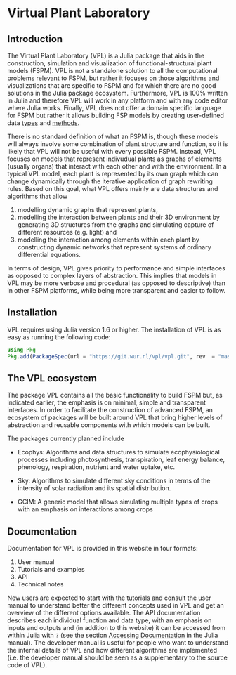 # Virtual Plant Laboratory

## Introduction

The Virtual Plant Laboratory (VPL) is a Julia package that aids in the construction, 
simulation and visualization of functional-structural plant models (FSPM). VPL 
is not a standalone solution to all the computational problems relevant to FSPM, 
but rather it focuses on those algorithms and visualizations that are specific to 
FSPM and for which there are no good solutions in the Julia package ecosystem. 
Furthermore, VPL is 100% written in Julia and therefore VPL will work in any 
platform and with any code editor where Julia works. Finally, VPL does not offer 
a domain specific language for FSPM but rather it allows building FSP models by 
creating user-defined data [types](https://docs.julialang.org/en/v1/manual/types/) 
and [methods](https://docs.julialang.org/en/v1/manual/methods/).

There is no standard definition of what an  FSPM is, though these models will 
always involve some combination of plant structure and function, so it is likely 
that VPL will not be useful with every possible FSPM. Instead, VPL focuses on 
models that represent indivudual plants as graphs of elements (usually organs) 
that interact with each other and with the environment. In a typical VPL model, 
each plant is represented by its own graph which can change dynamically through 
the iterative application of graph rewriting rules. Based on this goal, what VPL 
offers mainly are data structures and algorithms that allow 

1.  modelling dynamic graphs that represent plants,  
2.  modelling the interaction between plants and their 3D environment by generating 
3D structures from the graphs and simulating capture of different resources 
(e.g. light) and 
3.  modelling the interaction among elements within each plant by constructing 
dynamic networks that represent systems of ordinary differential equations. 

In terms of design, VPL gives priority to performance and simple interfaces as
opposed to complex layers of abstraction. This implies that models in VPL may
be more verbose and procedural (as opposed to descriptive) than in other FSPM
platforms, while being more transparent and easier to follow.

## Installation 

VPL requires using Julia version 1.6 or higher. The installation of VPL is as
easy as running the following code:

```julia
using Pkg
Pkg.add(PackageSpec(url = "https://git.wur.nl/vpl/vpl.git", rev  = "master"))
```

## The VPL ecosystem

The package VPL contains all the basic functionality to build FSPM but, as 
indicated earlier, the emphasis is on minimal, simple and transparent interfaces.
In order to facilitate the construction of advanced FSPM, an ecosystem of 
packages will be built around VPL that bring higher levels of abstraction and 
reusable components with which models can be built.

The packages currently planned include

* Ecophys: Algorithms and data structures to simulate ecophysiological processes 
including photosynthesis, transpiration, leaf energy balance, phenology, 
respiration, nutrient and water uptake, etc.

* Sky: Algorithms to simulate different sky conditions in terms of the intensity 
of solar radiation and its spatial distribution.

* GCIM: A generic model that allows simulating multiple types of crops with an
emphasis on interactions among crops

## Documentation

Documentation for VPL is provided in this website in four formats:

1. User manual
2. Tutorials and examples
3. API
4. Technical notes

New users are expected to start with the tutorials and consult the user manual
to understand better the different concepts used in VPL and get an overview of
the different options available. The API documentation describes each individual 
function and data type, with an emphasis on inputs and outputs and (in addition 
to this website) it can be accessed from within Julia with `?` (see the section 
[Accessing Documentation](https://docs.julialang.org/en/v1/manual/documentation/#Accessing-Documentation-1) 
in the Julia manual). The developer manual is useful for people who want to 
understand the internal details of VPL and how different algorithms are 
implemented (i.e. the developer manual should be seen as a supplementary to the
source code of VPL).




